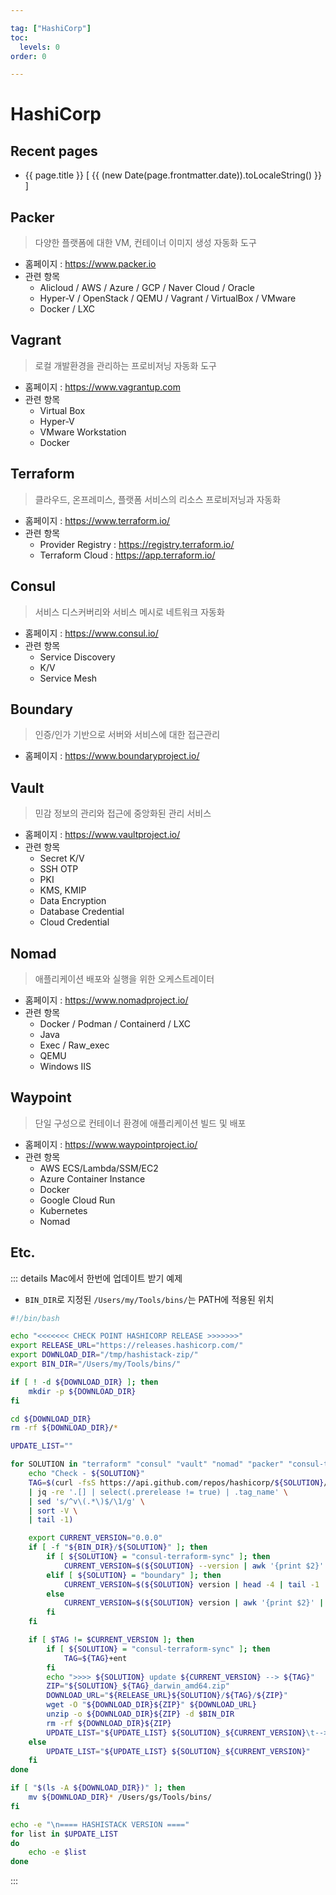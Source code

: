 ```yaml
---

tag: ["HashiCorp"]
toc:
  levels: 0
order: 0

---
```


# HashiCorp

## Recent pages

<script>
import { defineComponent } from 'vue'
import { usePages } from '@temp/hashicorp'  // pages.js is default filename

export default defineComponent({
  setup() {
    const pages = usePages()
    console.log(pages)
    return { pages }
  },
})
</script>

<ul>
  <li
    v-for="page in pages"
    :key="page.key"
  >
    <RouterLink :to="page.path">{{ page.title }}</RouterLink>
    <span v-if="page.frontmatter.date">
      [ {{ (new Date(page.frontmatter.date)).toLocaleString() }} ]
    </span>
  </li>
</ul>

## Packer
> 다양한 플랫폼에 대한 VM, 컨테이너 이미지 생성 자동화 도구
- 홈페이지 : <https://www.packer.io>
- 관련 항목
    - Alicloud / AWS / Azure / GCP / Naver Cloud / Oracle
    - Hyper-V / OpenStack / QEMU / Vagrant / VirtualBox / VMware
    - Docker / LXC

## Vagrant
> 로컬 개발환경을 관리하는 프로비저닝 자동화 도구
- 홈페이지 : <https://www.vagrantup.com>
- 관련 항목
    - Virtual Box
    - Hyper-V
    - VMware Workstation
    - Docker

## Terraform
> 클라우드, 온프레미스, 플랫폼 서비스의 리소스 프로비저닝과 자동화
- 홈페이지 : <https://www.terraform.io/>
- 관련 항목
    - Provider Registry : <https://registry.terraform.io/>
    - Terraform Cloud : <https://app.terraform.io/>

## Consul
> 서비스 디스커버리와 서비스 메시로 네트워크 자동화
- 홈페이지 : <https://www.consul.io/>
- 관련 항목
    - Service Discovery
    - K/V
    - Service Mesh

## Boundary
> 인증/인가 기반으로 서버와 서비스에 대한 접근관리
- 홈페이지 : <https://www.boundaryproject.io/>

## Vault
> 민감 정보의 관리와 접근에 중앙화된 관리 서비스
- 홈페이지 : <https://www.vaultproject.io/>
- 관련 항목
    - Secret K/V
    - SSH OTP
    - PKI
    - KMS, KMIP
    - Data Encryption
    - Database Credential
    - Cloud Credential

## Nomad
> 애플리케이션 배포와 실행을 위한 오케스트레이터
- 홈페이지 : <https://www.nomadproject.io/>
- 관련 항목
    - Docker / Podman / Containerd / LXC
    - Java
    - Exec / Raw_exec
    - QEMU
    - Windows IIS

## Waypoint
> 단일 구성으로 컨테이너 환경에 애플리케이션 빌드 및 배포
- 홈페이지 : <https://www.waypointproject.io/>
- 관련 항목
    - AWS ECS/Lambda/SSM/EC2
    - Azure Container Instance
    - Docker
    - Google Cloud Run
    - Kubernetes
    - Nomad

## Etc.

::: details Mac에서 한번에 업데이트 받기 예제

- `BIN_DIR`로 지정된 `/Users/my/Tools/bins/`는 PATH에 적용된 위치

```bash
#!/bin/bash

echo "<<<<<<< CHECK POINT HASHICORP RELEASE >>>>>>>"
export RELEASE_URL="https://releases.hashicorp.com/"
export DOWNLOAD_DIR="/tmp/hashistack-zip/"
export BIN_DIR="/Users/my/Tools/bins/"

if [ ! -d ${DOWNLOAD_DIR} ]; then
    mkdir -p ${DOWNLOAD_DIR}
fi

cd ${DOWNLOAD_DIR}
rm -rf ${DOWNLOAD_DIR}/*

UPDATE_LIST=""

for SOLUTION in "terraform" "consul" "vault" "nomad" "packer" "consul-terraform-sync" "waypoint" "boundary"; do
    echo "Check - ${SOLUTION}"
    TAG=$(curl -fsS https://api.github.com/repos/hashicorp/${SOLUTION}/releases \
    | jq -re '.[] | select(.prerelease != true) | .tag_name' \
    | sed 's/^v\(.*\)$/\1/g' \
    | sort -V \
    | tail -1)

    export CURRENT_VERSION="0.0.0"
    if [ -f "${BIN_DIR}/${SOLUTION}" ]; then
        if [ ${SOLUTION} = "consul-terraform-sync" ]; then
            CURRENT_VERSION=$(${SOLUTION} --version | awk '{print $2}' | head -1 | sed 's/v//' | sed 's/+ent//')
        elif [ ${SOLUTION} = "boundary" ]; then
            CURRENT_VERSION=$(${SOLUTION} version | head -4 | tail -1 | awk '{print $3}')
        else
            CURRENT_VERSION=$(${SOLUTION} version | awk '{print $2}' | head -1 | sed 's/v//')
        fi
    fi

    if [ $TAG != $CURRENT_VERSION ]; then
        if [ ${SOLUTION} = "consul-terraform-sync" ]; then
            TAG=${TAG}+ent
        fi
        echo ">>>> ${SOLUTION} update ${CURRENT_VERSION} --> ${TAG}"
        ZIP="${SOLUTION}_${TAG}_darwin_amd64.zip"
        DOWNLOAD_URL="${RELEASE_URL}${SOLUTION}/${TAG}/${ZIP}"
        wget -O "${DOWNLOAD_DIR}${ZIP}" ${DOWNLOAD_URL}
        unzip -o ${DOWNLOAD_DIR}${ZIP} -d $BIN_DIR
        rm -rf ${DOWNLOAD_DIR}${ZIP} 
        UPDATE_LIST="${UPDATE_LIST} ${SOLUTION}_${CURRENT_VERSION}\t-->>\t${SOLUTION}_${TAG}"
    else
        UPDATE_LIST="${UPDATE_LIST} ${SOLUTION}_${CURRENT_VERSION}"
    fi
done

if [ "$(ls -A ${DOWNLOAD_DIR})" ]; then
    mv ${DOWNLOAD_DIR}* /Users/gs/Tools/bins/
fi

echo -e "\n==== HASHISTACK VERSION ===="
for list in $UPDATE_LIST
do
    echo -e $list
done

```
:::

